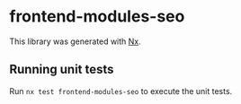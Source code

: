 # frontend-modules-seo

This library was generated with [Nx](https://nx.dev).

## Running unit tests

Run `nx test frontend-modules-seo` to execute the unit tests.
